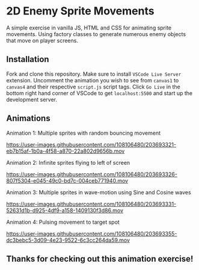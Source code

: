 # 2D Enemy Sprite Movements
A simple exercise in vanilla JS, HTML and CSS for animating sprite movements. Using factory classes to generate numerous enemy objects that move on player screens.

## Installation
Fork and clone this repository. Make sure to install `VSCode Live Server` extension. Uncomment the animation you wish to see from `canvas1` to `canvas4` and their respective `script.js` script tags. Click `Go Live` in the bottom right hand corner of VSCode to get `localhost:5500` and start up the development server.

## Animations
Animation 1: Multiple sprites with random bouncing movement



https://user-images.githubusercontent.com/108106480/203693321-eb7b15af-1b0a-4f58-a870-22a802d9656b.mov



Animation 2: Infinite sprites flying to left of screen



https://user-images.githubusercontent.com/108106480/203693326-807f5304-e045-49c0-bd7c-004ceb771940.mov



Animation 3: Multiple sprites in wave-motion using Sine and Cosine waves



https://user-images.githubusercontent.com/108106480/203693331-52631d1b-d925-4df9-a158-1409130f3d86.mov



Animation 4: Pulsing movement to target spot



https://user-images.githubusercontent.com/108106480/203693355-dc3bebc5-3d09-4e23-9522-6c3cc264da59.mov



## Thanks for checking out this animation exercise!
